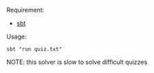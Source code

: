 Requirement:
* [sbt](http://www.scala-sbt.org/)

Usage:
```
sbt "run quiz.txt"
```

NOTE: this solver is slow to solve difficult quizzes

